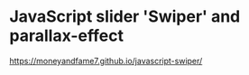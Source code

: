 # JavaScript slider 'Swiper' and parallax-effect
https://moneyandfame7.github.io/javascript-swiper/
